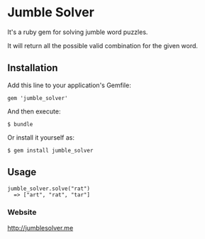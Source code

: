 # Jumble Solver

It's a ruby gem for solving jumble word puzzles.

It will return all the possible valid combination for the given word.

## Installation

Add this line to your application's Gemfile:

    gem 'jumble_solver'

And then execute:

    $ bundle

Or install it yourself as:

    $ gem install jumble_solver

## Usage

    jumble_solver.solve("rat")
	  => ["art", "rat", "tar"]

### Website
http://jumblesolver.me
